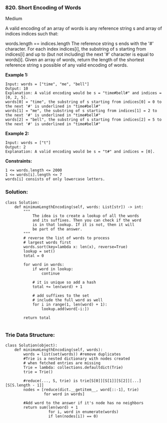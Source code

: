 ### 820. Short Encoding of Words
Medium

A valid encoding of an array of words is any reference string s and array of indices indices such that:

words.length == indices.length
The reference string s ends with the '#' character.
For each index indices[i], the substring of s starting from indices[i] and up to (but not including) the next '#' character is equal to words[i].
Given an array of words, return the length of the shortest reference string s possible of any valid encoding of words. 

**Example 1:**
```
Input: words = ["time", "me", "bell"]
Output: 10
Explanation: A valid encoding would be s = "time#bell#" and indices = [0, 2, 5].
words[0] = "time", the substring of s starting from indices[0] = 0 to the next '#' is underlined in "time#bell#"
words[1] = "me", the substring of s starting from indices[1] = 2 to the next '#' is underlined in "time#bell#"
words[2] = "bell", the substring of s starting from indices[2] = 5 to the next '#' is underlined in "time#bell#"
```

**Example 2:**
```
Input: words = ["t"]
Output: 2
Explanation: A valid encoding would be s = "t#" and indices = [0].
```
 
**Constraints:**
```
1 <= words.length <= 2000
1 <= words[i].length <= 7
words[i] consists of only lowercase letters.
```

### Solution:
```
class Solution:
    def minimumLengthEncoding(self, words: List[str]) -> int:
        """
            The idea is to create a lookup of all the words
            and its suffixes. Then you can check if the word
            is in that lookup. If it is not, then it will
            be part of the answer.
        """
        # reverse the list of words to process
        # largest words first
        words.sort(key=lambda x: len(x), reverse=True)
        lookup = set()
        total = 0
        
        for word in words:
            if word in lookup:
                continue
                
            # it is unique so add a hash
            total += len(word) + 1
            
            # add suffixes to the set
            # include the full word as well
            for i in range(1, len(word) + 1):
                lookup.add(word[-i:])
        
        return total
        
```

### Trie Data Structure:
```
class Solution(object):
    def minimumLengthEncoding(self, words):
        words = list(set(words)) #remove duplicates
        #Trie is a nested dictionary with nodes created
        # when fetched entries are missing
        Trie = lambda: collections.defaultdict(Trie)
        trie = Trie()

        #reduce(..., S, trie) is trie[S[0]][S[1]][S[2]][...][S[S.length - 1]]
        nodes = [reduce(dict.__getitem__, word[::-1], trie)
                 for word in words]

        #Add word to the answer if it's node has no neighbors
        return sum(len(word) + 1
                   for i, word in enumerate(words)
                   if len(nodes[i]) == 0)
```

